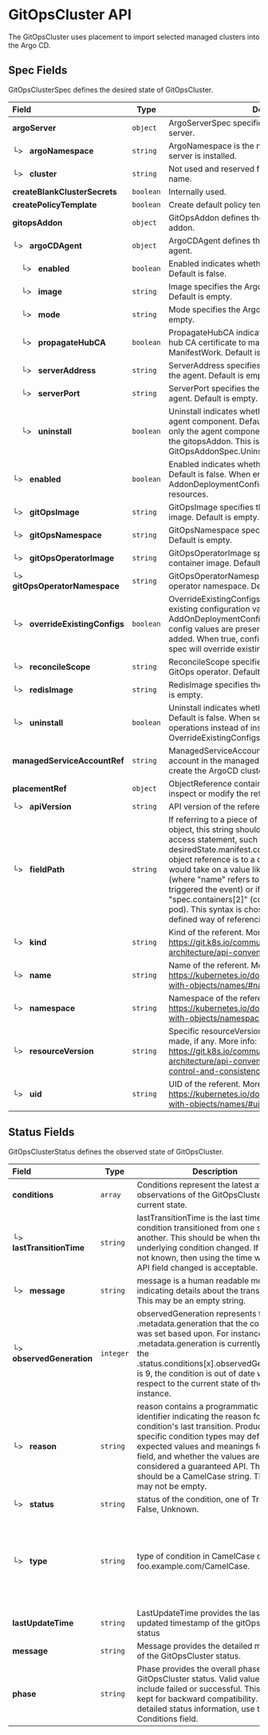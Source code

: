 # GitOpsCluster API

The GitOpsCluster uses placement to import selected managed clusters into the Argo CD.

## Spec Fields

GitOpsClusterSpec defines the desired state of GitOpsCluster.

| Field | Type | Description | Validations |
|:---|---|---|---|
|  **argoServer** | `object` | ArgoServerSpec specifies the location of the Argo CD server. | N/A |
| └>&nbsp;&nbsp; **argoNamespace** | `string` | ArgoNamespace is the namespace in which the Argo CD server is installed. | N/A |
| └>&nbsp;&nbsp; **cluster** | `string` | Not used and reserved for defining a managed cluster name. | N/A |
|  **createBlankClusterSecrets** | `boolean` | Internally used. | N/A |
|  **createPolicyTemplate** | `boolean` | Create default policy template if it is true. | N/A |
|  **gitopsAddon** | `object` | GitOpsAddon defines the configuration for the GitOps addon. | N/A |
| └>&nbsp;&nbsp; **argoCDAgent** | `object` | ArgoCDAgent defines the configuration for the ArgoCD agent. | N/A |
| &nbsp;&nbsp;&nbsp;&nbsp;└>&nbsp;&nbsp; **enabled** | `boolean` | Enabled indicates whether the ArgoCD agent is enabled. Default is false. | N/A |
| &nbsp;&nbsp;&nbsp;&nbsp;└>&nbsp;&nbsp; **image** | `string` | Image specifies the ArgoCD agent container image. Default is empty. | N/A |
| &nbsp;&nbsp;&nbsp;&nbsp;└>&nbsp;&nbsp; **mode** | `string` | Mode specifies the ArgoCD agent mode. Default is empty. | N/A |
| &nbsp;&nbsp;&nbsp;&nbsp;└>&nbsp;&nbsp; **propagateHubCA** | `boolean` | PropagateHubCA indicates whether to propagate the hub CA certificate to managed clusters via ManifestWork. Default is true. | N/A |
| &nbsp;&nbsp;&nbsp;&nbsp;└>&nbsp;&nbsp; **serverAddress** | `string` | ServerAddress specifies the ArgoCD server address for the agent. Default is empty. | N/A |
| &nbsp;&nbsp;&nbsp;&nbsp;└>&nbsp;&nbsp; **serverPort** | `string` | ServerPort specifies the ArgoCD server port for the agent. Default is empty. | N/A |
| &nbsp;&nbsp;&nbsp;&nbsp;└>&nbsp;&nbsp; **uninstall** | `boolean` | Uninstall indicates whether to uninstall only the ArgoCD agent component. Default is false. When set to true, only the agent component is uninstalled while keeping the gitopsAddon. This is different from GitOpsAddonSpec.Uninstall which removes everything. | N/A |
| └>&nbsp;&nbsp; **enabled** | `boolean` | Enabled indicates whether the GitOps addon is enabled. Default is false. When enabled, creates AddonDeploymentConfigs/ManagedClusterAddon resources. | N/A |
| └>&nbsp;&nbsp; **gitOpsImage** | `string` | GitOpsImage specifies the GitOps (ArgoCD) container image. Default is empty. | N/A |
| └>&nbsp;&nbsp; **gitOpsNamespace** | `string` | GitOpsNamespace specifies the GitOps namespace. Default is empty. | N/A |
| └>&nbsp;&nbsp; **gitOpsOperatorImage** | `string` | GitOpsOperatorImage specifies the GitOps operator container image. Default is empty. | N/A |
| └>&nbsp;&nbsp; **gitOpsOperatorNamespace** | `string` | GitOpsOperatorNamespace specifies the GitOps operator namespace. Default is empty. | N/A |
| └>&nbsp;&nbsp; **overrideExistingConfigs** | `boolean` | OverrideExistingConfigs indicates whether to override existing configuration values in AddOnDeploymentConfig. When false (default), existing config values are preserved and only new ones are added. When true, config values from GitOpsCluster spec will override existing values. | N/A |
| └>&nbsp;&nbsp; **reconcileScope** | `string` | ReconcileScope specifies the reconcile scope for the GitOps operator. Default is empty. | N/A |
| └>&nbsp;&nbsp; **redisImage** | `string` | RedisImage specifies the Redis container image. Default is empty. | N/A |
| └>&nbsp;&nbsp; **uninstall** | `boolean` | Uninstall indicates whether to uninstall the gitopsaddon. Default is false. When set to true, performs uninstall operations instead of install. When uninstall is true, OverrideExistingConfigs is automatically set to true. | N/A |
|  **managedServiceAccountRef** | `string` | ManagedServiceAccountRef defines managed service account in the managed cluster namespace used to create the ArgoCD cluster secret. | N/A |
|  **placementRef** | `object` | ObjectReference contains enough information to let you inspect or modify the referred object. | N/A |
| └>&nbsp;&nbsp; **apiVersion** | `string` | API version of the referent. | N/A |
| └>&nbsp;&nbsp; **fieldPath** | `string` | If referring to a piece of an object instead of an entire object, this string should contain a valid JSON/Go field access statement, such as desiredState.manifest.containers[2]. For example, if the object reference is to a container within a pod, this would take on a value like: "spec.containers{name}" (where "name" refers to the name of the container that triggered the event) or if no container name is specified "spec.containers[2]" (container with index 2 in this pod). This syntax is chosen only to have some well-defined way of referencing a part of an object. | N/A |
| └>&nbsp;&nbsp; **kind** | `string` | Kind of the referent. More info: https://git.k8s.io/community/contributors/devel/sig-architecture/api-conventions.md#types-kinds | N/A |
| └>&nbsp;&nbsp; **name** | `string` | Name of the referent. More info: https://kubernetes.io/docs/concepts/overview/working-with-objects/names/#names | N/A |
| └>&nbsp;&nbsp; **namespace** | `string` | Namespace of the referent. More info: https://kubernetes.io/docs/concepts/overview/working-with-objects/namespaces/ | N/A |
| └>&nbsp;&nbsp; **resourceVersion** | `string` | Specific resourceVersion to which this reference is made, if any. More info: https://git.k8s.io/community/contributors/devel/sig-architecture/api-conventions.md#concurrency-control-and-consistency | N/A |
| └>&nbsp;&nbsp; **uid** | `string` | UID of the referent. More info: https://kubernetes.io/docs/concepts/overview/working-with-objects/names/#uids | N/A |
## Status Fields

GitOpsClusterStatus defines the observed state of GitOpsCluster.

| Field | Type | Description | Validations |
|:---|---|---|---|
|  **conditions** | `array` | Conditions represent the latest available observations of the GitOpsCluster's current state. | N/A |
| └>&nbsp;&nbsp; **lastTransitionTime** | `string` | lastTransitionTime is the last time the condition transitioned from one status to another. This should be when the underlying condition changed.  If that is not known, then using the time when the API field changed is acceptable. | N/A |
| └>&nbsp;&nbsp; **message** | `string` | message is a human readable message indicating details about the transition. This may be an empty string. | N/A |
| └>&nbsp;&nbsp; **observedGeneration** | `integer` | observedGeneration represents the .metadata.generation that the condition was set based upon. For instance, if .metadata.generation is currently 12, but the .status.conditions[x].observedGeneration is 9, the condition is out of date with respect to the current state of the instance. | `Minimum=0` |
| └>&nbsp;&nbsp; **reason** | `string` | reason contains a programmatic identifier indicating the reason for the condition's last transition. Producers of specific condition types may define expected values and meanings for this field, and whether the values are considered a guaranteed API. The value should be a CamelCase string. This field may not be empty. | `Pattern=^[A-Za-z]([A-Za-z0-9_,:]*[A-Za-z0-9_])?$` |
| └>&nbsp;&nbsp; **status** | `string` | status of the condition, one of True, False, Unknown. | N/A |
| └>&nbsp;&nbsp; **type** | `string` | type of condition in CamelCase or in foo.example.com/CamelCase. | `Pattern=^([a-z0-9]([-a-z0-9]*[a-z0-9])?(\.[a-z0-9]([-a-z0-9]*[a-z0-9])?)*/)?(([A-Za-z0-9][-A-Za-z0-9_.]*)?[A-Za-z0-9])$` |
|  **lastUpdateTime** | `string` | LastUpdateTime provides the last updated timestamp of the gitOpsCluster status | N/A |
|  **message** | `string` | Message provides the detailed message of the GitOpsCluster status. | N/A |
|  **phase** | `string` | Phase provides the overall phase of the GitOpsCluster status. Valid values include failed or successful. This field is kept for backward compatibility. For detailed status information, use the Conditions field. | N/A |
